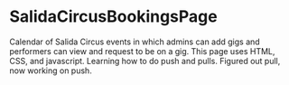 # SalidaCircusBookingsPage
Calendar of Salida Circus events in which admins can add gigs and performers can view and request to be on a gig. This page uses HTML, CSS, and javascript. Learning how to do push and pulls. Figured out pull, now working on push.

